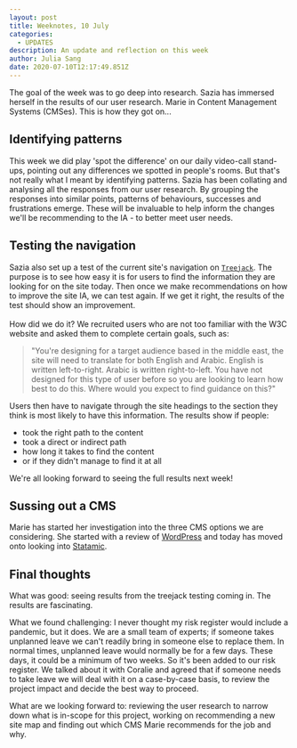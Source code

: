 ```yaml
---
layout: post
title: Weeknotes, 10 July
categories:
  - UPDATES
description: An update and reflection on this week
author: Julia Sang
date: 2020-07-10T12:17:49.851Z
---
```

The goal of the week was to go deep into research. Sazia has immersed herself in the results of our user research. Marie in Content Management Systems (CMSes). This is how they got on...

## Identifying patterns

This week we did play 'spot the difference' on our daily video-call stand-ups, pointing out any differences we spotted in people's rooms. But that's not really what I meant by identifying patterns. Sazia has been collating and analysing all the responses from our user research. By grouping the responses into similar points, patterns of behaviours, successes and  frustrations emerge. These will be invaluable to help inform the changes we'll be recommending to the IA - to better meet user needs.

## Testing the navigation

Sazia also set up a test of the current site's navigation on [`Treejack`](https://www.optimalworkshop.com/treejack/). The purpose is to see how easy it is for users to find the information they are looking for on the site today. Then once we make recommendations on how to improve the site IA, we can test again. If we get it right, the results of the test should show an improvement. \
\
How did we do it? We recruited users who are not too familiar with the W3C website and asked them to complete certain goals, such as:

> "You're designing for a target audience based in the middle east, the site will need to translate for both English and Arabic. English is written left-to-right. Arabic is written right-to-left. You have not designed for this type of user before so you are looking to learn how best to do this. Where would you expect to find guidance on this?"

Users then have to navigate through the site headings to the section they think is most likely to have this information. The results show if people:

* took the right path to the content
* took a direct or indirect path
* how long it takes to find the content
* or if they didn't manage to find it at all

We're all looking forward to seeing the full results next week!

## Sussing out a CMS

Marie has started her investigation into the three CMS options we are considering. She started with a review of [WordPress](https://wordpress.org/) and today has moved onto looking into [Statamic](https://statamic.com/). 

## Final thoughts

What was good: seeing results from the treejack testing coming in. The results are fascinating. 

What we found challenging: I never thought my risk register would include a pandemic, but it does. We are a small team of experts; if someone takes unplanned leave we can't readily bring in someone else to replace them. In normal times, unplanned leave would normally be for a few days. These days, it could be a minimum of two weeks. So it's been added to our risk register. We talked about it with Coralie and agreed that if someone needs to take leave we will deal with it on a case-by-case basis, to review the project impact and decide the best way to proceed. 

What are we looking forward to: reviewing the user research to narrow down what is in-scope for this project, working on recommending a new site map and finding out which CMS Marie recommends for the job and why.